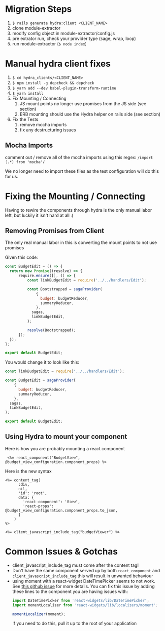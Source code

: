 # Migration Steps
1. `$ rails generate hydra:client <CLIENT_NAME>`
1. clone module-extractor
1. modify config object in module-extractor/config.js
1. pre extrator run, check your provider type (sage, wrap, loop)
1. run module-extractor (`$ node index`)

# Manual hydra client fixes
1. `$ cd hydra_clients/<CLIENT_NAME>`
1. `$ npm install -g depcheck && depcheck`
1. `$ yarn add --dev babel-plugin-transform-runtime`
1. `$ yarn install`
1. Fix Mounting / Connecting
    1. JS mount points no longer use promises from the JS side (see section)
    1. ERB mounting should use the Hydra helper on rails side (see section)
1. Fix the Tests
    1. remove mocha imports
    1. fix any destructuring issues

## Mocha Imports
 comment out / remove all of the mocha imports using this regex: `/import (.*) from 'mocha'/`

 We no longer need to import these files as the test configuration will do this for us.

# Fixing the Mounting / Connecting
Having to rewire the components through hydra is the only manual labor left, but
luckily it isn't hard at all :)

## Removing Promises from Client
The only real manual labor in this is converting the mount points to not use
promises

Given this code:
```js
const BudgetEdit = () => {
  return new Promise((resolve) => {
      require.ensure([], () => {
          const linkBudgetEdit = require('../../handlers/Edit');

          const Bootstrapped = sagaProvider(
              {
                budget: budgetReducer,
                summaryReducer,
              },
            sagas,
            linkBudgetEdit,
          );

          resolve(Bootstrapped);
      });
  });
};

export default BudgetEdit;
```

You would change it to look like this:
```js
const linkBudgetEdit = require('../../handlers/Edit');

const BudgetEdit = sagaProvider(
    {
      budget: budgetReducer,
      summaryReducer,
    },
  sagas,
  linkBudgetEdit,
);

export default BudgetEdit;
```

## Using Hydra to mount your component

Here is how you are probably mounting a react component
```erb
 <%= react_component("BudgetView", @budget_view_configuration.component_props) %>
```

Here is the new syntax
```erb
<%= content_tag(
      :div,
      nil,
      'id': 'root',
      data: {
        'react-component': 'View',
        'react-props': @budget_view_configuration.component_props.to_json,
      }
    )
%>

<%= client_javascript_include_tag("budgetViewer") %>
```

# Common Issues & Gotchas
- client_javascript_include_tag must come after the content tag!
- Don't have the same component served up by both `react_component` and
  `client_javascript_include_tag` this will result in unwanted behaviour
- using moment with a react-widget DateTimePicker seems to not
  work. See [this github
  issue](https://github.com/jquense/react-widgets/issues/223#issuecomment-147394659) for more details.
  You can fix this issue by adding these lines to the component you are having
  issues with:
  ```js
  import DateTimePicker from 'react-widgets/lib/DateTimePicker';
  import momentLocalizer from 'react-widgets/lib/localizers/moment';

  momentLocalizer(moment);
  ```
  If you need to do this, pull it up to the root of your application
